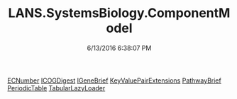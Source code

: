 ﻿---
title: LANS.SystemsBiology.ComponentModel
date: 6/13/2016 6:38:07 PM
---

[ECNumber](T-LANS.SystemsBiology.ComponentModel.ECNumber.html)
[ICOGDigest](T-LANS.SystemsBiology.ComponentModel.ICOGDigest.html)
[IGeneBrief](T-LANS.SystemsBiology.ComponentModel.IGeneBrief.html)
[KeyValuePairExtensions](T-LANS.SystemsBiology.ComponentModel.KeyValuePairExtensions.html)
[PathwayBrief](T-LANS.SystemsBiology.ComponentModel.PathwayBrief.html)
[PeriodicTable](T-LANS.SystemsBiology.ComponentModel.PeriodicTable.html)
[TabularLazyLoader](T-LANS.SystemsBiology.ComponentModel.TabularLazyLoader.html)
